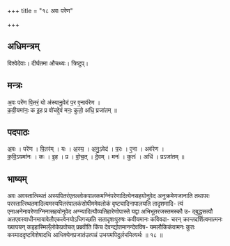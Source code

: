 +++
title = "१८ अवः परेण"

+++
## अधिमन्त्रम्
विश्वेदेवाः। दीर्घतमा औचथ्यः। त्रिष्टुप्।

## मन्त्रः
अ॒वः परे॑ण पि॒तरं॒ यो अ॑स्यानु॒वेद॑ प॒र ए॒नाव॑रेण ।  
क॒वी॒यमा॑नः॒ क इ॒ह प्र वो॑चद्दे॒वं मनः॒ कुतो॒ अधि॒ प्रजा॑तम् ॥

## पदपाठः
अ॒वः । परे॑ण । पि॒तर॑म् । यः । अ॒स्य॒ । अ॒नु॒ऽवेद॑ । प॒रः । ए॒ना । अव॑रेण ।  
क॒वि॒ऽयमा॑नः । कः । इ॒ह । प्र । वो॒च॒त् । दे॒वम् । मनः॑ । कुतः॑ । अधि॑ । प्रऽजा॑तम् ॥

## भाष्यम्
अवः अवस्तात्स्थितं अस्यपितरंएतल्लोकपालकमग्निंपरेणादित्येनसहयोनुवेद अनुक्रमेणजानाति तथापरः परस्तात्स्थितमादित्यमस्यपितरंपालकंसोपीममेवलोकं वृष्ट्यादिनापालयति तादृशमादि- त्यं एनाअनेनावरेणाग्निनासहयोनुवेद अग्न्यादित्यौव्यतिहारेणोपास्ते यद्वा अभिभूतरजस्तमस्कौ उ- द्बुद्धसत्वौ अतएवस्वाधीनमायावेतौएकत्वेनयोऽधिगच्छति सतादृशःपुरुषः कवीयमानः कविवदा- चरन् क्रान्तदर्शित्वमात्मनः ख्यापयन् कइहास्मिल्ँलोकेप्रवोचत् प्रब्रवीति किंच देवन्द्योतमानन्देवविष- यमलौकिकंवामनः कुतः कस्माददृष्टविशेषादधि आधिक्येनप्रजातंउत्पन्नं उभयमपिदुर्लभमित्यर्थः ॥ १८ ॥